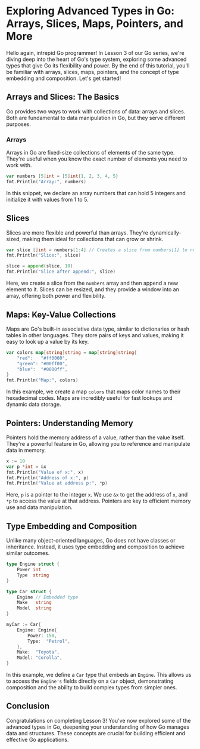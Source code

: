 # Exploring Advanced Types in Go: Arrays, Slices, Maps, Pointers, and More

Hello again, intrepid Go programmer! In Lesson 3 of our Go series, we're diving deep into the heart of Go's type system, exploring some advanced types that give Go its flexibility and power. By the end of this tutorial, you'll be familiar with arrays, slices, maps, pointers, and the concept of type embedding and composition. Let's get started!

## Arrays and Slices: The Basics

Go provides two ways to work with collections of data: arrays and slices. Both are fundamental to data manipulation in Go, but they serve different purposes.

### Arrays

Arrays in Go are fixed-size collections of elements of the same type. They're useful when you know the exact number of elements you need to work with.

```go
var numbers [5]int = [5]int{1, 2, 3, 4, 5}
fmt.Println("Array:", numbers)
```

In this snippet, we declare an array numbers that can hold 5 integers and initialize it with values from 1 to 5.

## Slices

Slices are more flexible and powerful than arrays. They're dynamically-sized, making them ideal for collections that can grow or shrink.

```go
var slice []int = numbers[1:4] // Creates a slice from numbers[1] to numbers[3]
fmt.Println("Slice:", slice)

slice = append(slice, 10)
fmt.Println("Slice after append:", slice)
```

Here, we create a slice from the `numbers` array and then append a new element to it. Slices can be resized, and they provide a window into an array, offering both power and flexibility.

## Maps: Key-Value Collections

Maps are Go's built-in associative data type, similar to dictionaries or hash tables in other languages. They store pairs of keys and values, making it easy to look up a value by its key.

```go
var colors map[string]string = map[string]string{
    "red":   "#ff0000",
    "green": "#00ff00",
    "blue":  "#0000ff",
}
fmt.Println("Map:", colors)
```

In this example, we create a map `colors` that maps color names to their hexadecimal codes. Maps are incredibly useful for fast lookups and dynamic data storage.

## Pointers: Understanding Memory

Pointers hold the memory address of a value, rather than the value itself. They're a powerful feature in Go, allowing you to reference and manipulate data in memory.

```go
x := 10
var p *int = &x
fmt.Println("Value of x:", x)
fmt.Println("Address of x:", p)
fmt.Println("Value at address p:", *p)
```

Here, `p` is a pointer to the integer `x`. We use `&x` to get the address of `x`, and `*p` to access the value at that address. Pointers are key to efficient memory use and data manipulation.

## Type Embedding and Composition

Unlike many object-oriented languages, Go does not have classes or inheritance. Instead, it uses type embedding and composition to achieve similar outcomes.

```go
type Engine struct {
    Power int
    Type  string
}

type Car struct {
    Engine // Embedded type
    Make   string
    Model  string
}

myCar := Car{
    Engine: Engine{
        Power: 150,
        Type:  "Petrol",
    },
    Make:  "Toyota",
    Model: "Corolla",
}
```

In this example, we define a `Car` type that embeds an `Engine`. This allows us to access the `Engine's` fields directly on a `Car` object, demonstrating composition and the ability to build complex types from simpler ones.

## Conclusion

Congratulations on completing Lesson 3! You've now explored some of the advanced types in Go, deepening your understanding of how Go manages data and structures. These concepts are crucial for building efficient and effective Go applications.

